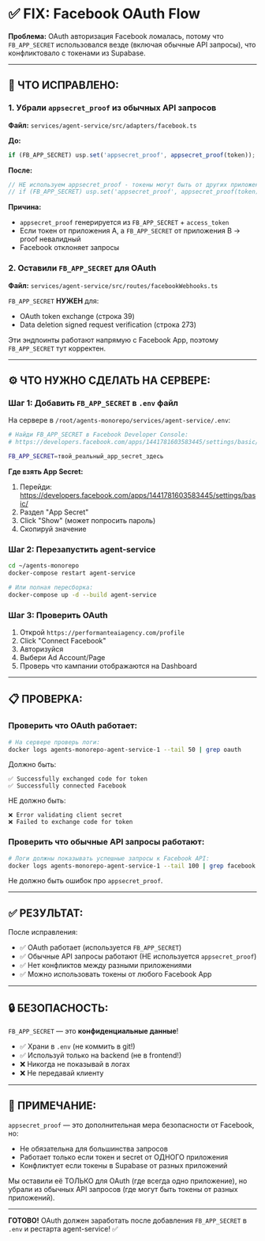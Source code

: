 # ✅ FIX: Facebook OAuth Flow

**Проблема:** OAuth авторизация Facebook ломалась, потому что `FB_APP_SECRET` использовался везде (включая обычные API запросы), что конфликтовало с токенами из Supabase.

---

## 🔧 ЧТО ИСПРАВЛЕНО:

### 1. Убрали `appsecret_proof` из обычных API запросов

**Файл:** `services/agent-service/src/adapters/facebook.ts`

**До:**
```typescript
if (FB_APP_SECRET) usp.set('appsecret_proof', appsecret_proof(token));
```

**После:**
```typescript
// НЕ используем appsecret_proof - токены могут быть от других приложений
// if (FB_APP_SECRET) usp.set('appsecret_proof', appsecret_proof(token));
```

**Причина:** 
- `appsecret_proof` генерируется из `FB_APP_SECRET` + `access_token`
- Если токен от приложения A, а `FB_APP_SECRET` от приложения B → proof невалидный
- Facebook отклоняет запросы

### 2. Оставили `FB_APP_SECRET` для OAuth

**Файл:** `services/agent-service/src/routes/facebookWebhooks.ts`

`FB_APP_SECRET` **НУЖЕН** для:
- OAuth token exchange (строка 39)
- Data deletion signed request verification (строка 273)

Эти эндпоинты работают напрямую с Facebook App, поэтому `FB_APP_SECRET` тут корректен.

---

## ⚙️ ЧТО НУЖНО СДЕЛАТЬ НА СЕРВЕРЕ:

### Шаг 1: Добавить `FB_APP_SECRET` в `.env` файл

На сервере в `/root/agents-monorepo/services/agent-service/.env`:

```bash
# Найди FB_APP_SECRET в Facebook Developer Console:
# https://developers.facebook.com/apps/1441781603583445/settings/basic/

FB_APP_SECRET=твой_реальный_app_secret_здесь
```

**Где взять App Secret:**
1. Перейди: https://developers.facebook.com/apps/1441781603583445/settings/basic/
2. Раздел "App Secret"
3. Click "Show" (может попросить пароль)
4. Скопируй значение

### Шаг 2: Перезапустить agent-service

```bash
cd ~/agents-monorepo
docker-compose restart agent-service

# Или полная пересборка:
docker-compose up -d --build agent-service
```

### Шаг 3: Проверить OAuth

1. Открой `https://performanteaiagency.com/profile`
2. Click "Connect Facebook"
3. Авторизуйся
4. Выбери Ad Account/Page
5. Проверь что кампании отображаются на Dashboard

---

## 📋 ПРОВЕРКА:

### Проверить что OAuth работает:

```bash
# На сервере проверь логи:
docker logs agents-monorepo-agent-service-1 --tail 50 | grep oauth
```

Должно быть:
```
✅ Successfully exchanged code for token
✅ Successfully connected Facebook
```

НЕ должно быть:
```
❌ Error validating client secret
❌ Failed to exchange code for token
```

### Проверить что обычные API запросы работают:

```bash
# Логи должны показывать успешные запросы к Facebook API:
docker logs agents-monorepo-agent-service-1 --tail 100 | grep facebook
```

Не должно быть ошибок про `appsecret_proof`.

---

## ✅ РЕЗУЛЬТАТ:

После исправления:
- ✅ OAuth работает (используется `FB_APP_SECRET`)
- ✅ Обычные API запросы работают (НЕ используется `appsecret_proof`)
- ✅ Нет конфликтов между разными приложениями
- ✅ Можно использовать токены от любого Facebook App

---

## 🔒 БЕЗОПАСНОСТЬ:

`FB_APP_SECRET` — это **конфиденциальные данные**!

- ✅ Храни в `.env` (не коммить в git!)
- ✅ Используй только на backend (не в frontend!)
- ❌ Никогда не показывай в логах
- ❌ Не передавай клиенту

---

## 📝 ПРИМЕЧАНИЕ:

`appsecret_proof` — это дополнительная мера безопасности от Facebook, но:
- Не обязательна для большинства запросов
- Работает только если токен и secret от ОДНОГО приложения
- Конфликтует если токены в Supabase от разных приложений

Мы оставили её ТОЛЬКО для OAuth (где всегда одно приложение), но убрали из обычных API запросов (где могут быть токены от разных приложений).

---

**ГОТОВО!** OAuth должен заработать после добавления `FB_APP_SECRET` в `.env` и рестарта agent-service! ✅

